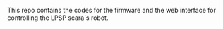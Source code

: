 This repo contains the codes for the firmware and the web interface for controlling the LPSP scara´s robot.
